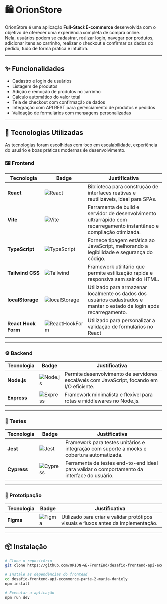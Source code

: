 # 🛍️ OrionStore

OrionStore é uma aplicação **Full-Stack E-commerce** desenvolvida com o objetivo de oferecer uma experiência completa de compra online.  
Nela, usuários podem se cadastrar, realizar login, navegar por produtos, adicionar itens ao carrinho, realizar o checkout e confirmar os dados do pedido, tudo de forma prática e intuitiva.

---

## ✨ Funcionalidades

- Cadastro e login de usuários  
- Listagem de produtos  
- Adição e remoção de produtos no carrinho  
- Cálculo automático do valor total  
- Tela de checkout com confirmação de dados  
- Integração com API REST para gerenciamento de produtos e pedidos  
- Validação de formulários com mensagens personalizadas  

---

## 🚀 Tecnologias Utilizadas

As tecnologias foram escolhidas com foco em escalabilidade, experiência do usuário e boas práticas modernas de desenvolvimento.

### 🖼️ Frontend

| Tecnologia       | Badge                                                                                                                                       | Justificativa                                                                                                               |
|------------------|---------------------------------------------------------------------------------------------------------------------------------------------|-----------------------------------------------------------------------------------------------------------------------------|
| **React**        | ![React](https://img.shields.io/badge/React-61DAFB.svg?style=for-the-badge&logo=React&logoColor=black)                                     | Biblioteca para construção de interfaces reativas e reutilizáveis, ideal para SPAs.                                        |
| **Vite**         | ![Vite](https://img.shields.io/badge/Vite-646CFF.svg?style=for-the-badge&logo=Vite&logoColor=white)                                        | Ferramenta de build e servidor de desenvolvimento ultrarrápido com recarregamento instantâneo e compilação otimizada.     |
| **TypeScript**   | ![TypeScript](https://img.shields.io/badge/TypeScript-3178C6.svg?style=for-the-badge&logo=TypeScript&logoColor=white)                      | Fornece tipagem estática ao JavaScript, melhorando a legibilidade e segurança do código.                                  |
| **Tailwind CSS** | ![Tailwind](https://img.shields.io/badge/Tailwind%20CSS-06B6D4.svg?style=for-the-badge&logo=Tailwind-CSS&logoColor=white)                  | Framework utilitário que permite estilização rápida e responsiva sem sair do HTML.                                        |
| **localStorage** | ![localStorage](https://img.shields.io/badge/localStorage-FFA500.svg?style=for-the-badge&logo=webcomponentsdotorg&logoColor=white)        | Utilizado para armazenar localmente os dados dos usuários cadastrados e manter o estado de login após recarregamento.     |
| **React Hook Form** | ![ReactHookForm](https://img.shields.io/badge/React%20Hook%20Form-EC5990.svg?style=for-the-badge&logo=React-Hook-Form&logoColor=white) | Utilizado para personalizar a validação de formulários no React

---

### ⚙️ Backend

| Tecnologia   | Badge                                                                                                                            | Justificativa                                                                                      |
|--------------|----------------------------------------------------------------------------------------------------------------------------------|-----------------------------------------------------------------------------------------------------|
| **Node.js**  | ![Node.js](https://img.shields.io/badge/Node.js-5FA04E.svg?style=for-the-badge&logo=nodedotjs&logoColor=white)                   | Permite desenvolvimento de servidores escaláveis com JavaScript, focando em I/O eficiente.         |
| **Express**  | ![Express](https://img.shields.io/badge/Express-000000.svg?style=for-the-badge&logo=Express&logoColor=white)                    | Framework minimalista e flexível para rotas e middlewares no Node.js.                              |

---

### 🧪 Testes

| Tecnologia | Badge                                                                                                                        | Justificativa                                                                                             |
|------------|------------------------------------------------------------------------------------------------------------------------------|------------------------------------------------------------------------------------------------------------|
| **Jest**   | ![Jest](https://img.shields.io/badge/Jest-C21325.svg?style=for-the-badge&logo=Jest&logoColor=white)                          | Framework para testes unitários e integração com suporte a mocks e cobertura automatizada.                |
| **Cypress**| ![Cypress](https://img.shields.io/badge/Cypress-69D3A7.svg?style=for-the-badge&logo=Cypress&logoColor=white)                 | Ferramenta de testes end-to-end ideal para validar o comportamento da interface do usuário.               |

---

### 🎨 Prototipação

| Tecnologia | Badge                                                                                                                       | Justificativa                                                                                  |
|------------|-----------------------------------------------------------------------------------------------------------------------------|-----------------------------------------------------------------------------------------------|
| **Figma**  | ![Figma](https://img.shields.io/badge/Figma-F24E1E.svg?style=for-the-badge&logo=Figma&logoColor=white)                      | Utilizado para criar e validar protótipos visuais e fluxos antes da implementação.           |

---

## 📦 Instalação

```bash
# Clone o repositório
git clone https://github.com/ORION-GE-FrontEnd/desafio-frontend-api-ecommerce-parte-2-maria-daniely.git

# Instale as dependências do frontend
cd desafio-frontend-api-ecommerce-parte-2-maria-daniely
npm install

# Executar a aplicação
npm run dev

